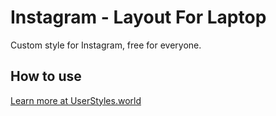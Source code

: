 # Instagram - Layout For Laptop

Custom style for Instagram, free for everyone.

## How to use

[Learn more at UserStyles.world](https://userstyles.world/style/5035/instagram-layout-for-laptop)
